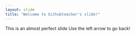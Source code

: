 ```yaml
---
layout: slide
title: "Welcome to Githubteacher's slide!"
---
```

This is an almost perfect slide
Use the left arrow to go back!
